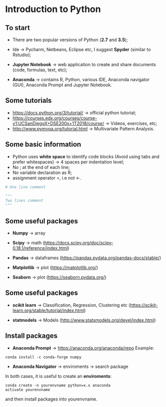 # **Introduction to Python**
## **To start**

- There are two popular versions of Python (**2.7** and **3.5**);

- Ide $\rightarrow$ Pycharm, Netbeans, Eclipse etc, I suggest **Spyder** (similar to Rstudio);

- **Jupyter Notebook** $\rightarrow$ web application to create and share documents (code, formulas, text, etc);

- **Anaconda** $\rightarrow$ contains R, Python, various IDE, Anaconda navigator (GUI), Anaconda Prompt and Jupyter Notebook.

## **Some tutorials**

- <https://docs.python.org/3/tutorial/> $\rightarrow$ official python tutorial;
- <https://courses.edx.org/courses/course-v1:UCSanDiegoX+DSE200x+1T2018/course/> $\rightarrow$ Videos, exercises, etc;
- <http://www.pymvpa.org/tutorial.html> $\rightarrow$ Multivariate Pattern Analysis.

##  **Some basic information**

- Python uses **white space** to identify code blocks (Avoid using tabs and prefer whitespaces) $\rightarrow$ $4$ spaces per indentation level;
- No $;$ at the end of each line;
- No variable declaration as R;
- assignment operator $=$, i.e not <-.

```python
# One line comment

"""
Two lines comment
"""
```

## **Some useful packages**

- **Numpy** $\rightarrow$ array

- **Scipy** $\rightarrow$ math (<https://docs.scipy.org/doc/scipy-0.18.1/reference/index.html>)

- **Pandas** $\rightarrow$ dataframes (<https://pandas.pydata.org/pandas-docs/stable/>)

- **Matplotlib** $\rightarrow$ plot (<https://matplotlib.org/>)

- **Seaborn** $\rightarrow$ plot (<https://seaborn.pydata.org/>)




## **Some useful packages**

- **scikit learn** $\rightarrow$ Classification, Regression, Clustering etc (<https://scikit-learn.org/stable/tutorial/index.html>)

- **statmodels** $\rightarrow$ Models (<http://www.statsmodels.org/devel/index.html>)

## **Install packages**

- **Anaconda Prompt** $\rightarrow$ <https://anaconda.org/anaconda/repo>
  Example: 
```{bash, eval=FALSE}
conda install -c conda-forge numpy
```
  
- **Anaconda Navigator** $\rightarrow$ enviroments $\rightarrow$ search package

In both cases, it is useful to create an **enviroments**:

```{bash, eval=FALSE}
conda create -n yourenvname python=x.x anaconda
activate yourenvname
```

and then install packages into yourenvname.
